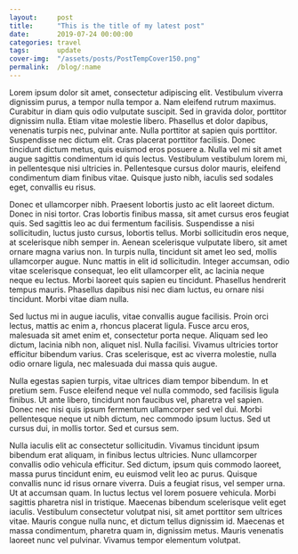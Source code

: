```yaml
---
layout:     post
title:      "This is the title of my latest post"
date:       2019-07-24 00:00:00
categories: travel
tags:       update
cover-img:  "/assets/posts/PostTempCover150.png"
permalink:  /blog/:name
---
```

Lorem ipsum dolor sit amet, consectetur adipiscing elit. Vestibulum viverra dignissim purus, a tempor nulla tempor a. Nam eleifend rutrum maximus. Curabitur in diam quis odio vulputate suscipit. Sed in gravida dolor, porttitor dignissim nulla. Etiam vitae molestie libero. Phasellus et dolor dapibus, venenatis turpis nec, pulvinar ante. Nulla porttitor at sapien quis porttitor. Suspendisse nec dictum elit. Cras placerat porttitor facilisis. Donec tincidunt dictum metus, quis euismod eros posuere a. Nulla vel mi sit amet augue sagittis condimentum id quis lectus. Vestibulum vestibulum lorem mi, in pellentesque nisi ultricies in. Pellentesque cursus dolor mauris, eleifend condimentum diam finibus vitae. Quisque justo nibh, iaculis sed sodales eget, convallis eu risus.

Donec et ullamcorper nibh. Praesent lobortis justo ac elit laoreet dictum. Donec in nisi tortor. Cras lobortis finibus massa, sit amet cursus eros feugiat quis. Sed sagittis leo ac dui fermentum facilisis. Suspendisse a nisi sollicitudin, luctus justo cursus, lobortis tellus. Morbi sollicitudin eros neque, at scelerisque nibh semper in. Aenean scelerisque vulputate libero, sit amet ornare magna varius non. In turpis nulla, tincidunt sit amet leo sed, mollis ullamcorper augue. Nunc mattis in elit id sollicitudin. Integer accumsan, odio vitae scelerisque consequat, leo elit ullamcorper elit, ac lacinia neque neque eu lectus. Morbi laoreet quis sapien eu tincidunt. Phasellus hendrerit tempus mauris. Phasellus dapibus nisi nec diam luctus, eu ornare nisi tincidunt. Morbi vitae diam nulla.

Sed luctus mi in augue iaculis, vitae convallis augue facilisis. Proin orci lectus, mattis ac enim a, rhoncus placerat ligula. Fusce arcu eros, malesuada sit amet enim et, consectetur porta neque. Aliquam sed leo dictum, lacinia nibh non, aliquet nisl. Nulla facilisi. Vivamus ultricies tortor efficitur bibendum varius. Cras scelerisque, est ac viverra molestie, nulla odio ornare ligula, nec malesuada dui massa quis augue.

Nulla egestas sapien turpis, vitae ultrices diam tempor bibendum. In et pretium sem. Fusce eleifend neque vel nulla commodo, sed facilisis ligula finibus. Ut ante libero, tincidunt non faucibus vel, pharetra vel sapien. Donec nec nisi quis ipsum fermentum ullamcorper sed vel dui. Morbi pellentesque neque ut nibh dictum, nec commodo ipsum luctus. Sed ut cursus dui, in mollis tortor. Sed et cursus sem.

Nulla iaculis elit ac consectetur sollicitudin. Vivamus tincidunt ipsum bibendum erat aliquam, in finibus lectus ultricies. Nunc ullamcorper convallis odio vehicula efficitur. Sed dictum, ipsum quis commodo laoreet, massa purus tincidunt enim, eu euismod velit leo ac purus. Quisque convallis nunc id risus ornare viverra. Duis a feugiat risus, vel semper urna. Ut at accumsan quam. In luctus lectus vel lorem posuere vehicula. Morbi sagittis pharetra nisl in tristique. Maecenas bibendum scelerisque velit eget iaculis. Vestibulum consectetur volutpat nisi, sit amet porttitor sem ultrices vitae. Mauris congue nulla nunc, et dictum tellus dignissim id. Maecenas et massa condimentum, pharetra quam in, dignissim metus. Mauris venenatis laoreet nunc vel pulvinar. Vivamus tempor elementum volutpat.